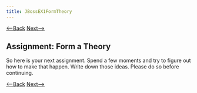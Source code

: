 ```yaml
---
title: JBossEX1FormTheory
---
```

[<--Back](JBossEX1ExpectedVersusActualOutput) [Next-->](JBossEX1Possibilities)

## Assignment: Form a Theory
So here is your next assignment. Spend a few moments and try to figure out how to make that happen. Write down those ideas. Please do so before continuing.

[<--Back](JBossEX1ExpectedVersusActualOutput) [Next-->](JBossEX1Possibilities)
